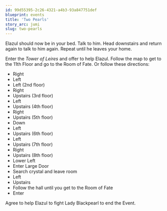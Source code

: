 ```yaml
---
id: 99d55395-2c26-4321-a4b3-93a847751def
blueprint: events
title: 'Two Pearls'
story_arc: jumi
slug: two-pearls
---
```

Elazul should now be in your bed. Talk to him. Head downstairs and return again to talk to him again. Repeat until he leaves your home.

Enter the *Tower of Leires* and offer to help Elazul. Follow the map to get to the 11th Floor and go to the Room of Fate. Or follow these directions:

* Right
* Left
* Left (2nd floor)
* Right
* Upstairs (3rd floor)
* Left
* Upstairs (4th floor)
* Right
* Upstairs (5th floor)
* Down
* Left
* Upstairs (6th floor)
* Left
* Upstairs (7th floor)
* Right
* Upstairs (8th floor)
* Lower Left
* Enter Large Door
* Search crystal and leave room
* Left
* Upstairs
* Follow the hall until you get to the Room of Fate
* Enter

Agree to help Elazul to fight Lady Blackpearl to end the Event.